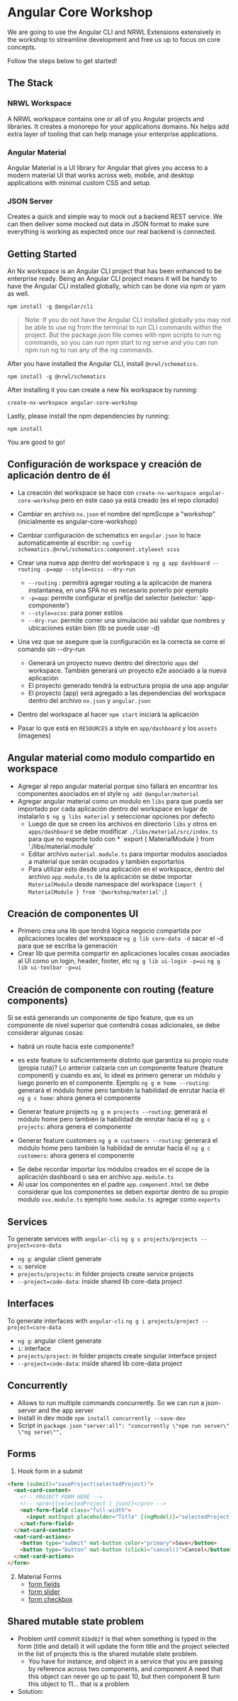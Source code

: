 # Angular Core Workshop

We are going to use the Angular CLI and NRWL Extensions extensively in the workshop to streamline development and free us up to focus on core concepts.

Follow the steps below to get started!

## The Stack

### NRWL Workspace
A NRWL workspace contains one or all of you Angular projects and libraries. It creates a monorepo for your applications domains. Nx helps add extra layer of tooling that can help manage your enterprise applications.

### Angular Material
Angular Material is a UI library for Angular that gives you access to a modern material UI that works across web, mobile, and desktop applications with minimal custom CSS and setup.

### JSON Server
Creates a quick and simple way to mock out a backend REST service. We can then deliver some mocked out data in JSON format to make sure everything is working as expected once our real backend is connected.

## Getting Started

An Nx workspace is an Angular CLI project that has been enhanced to be enterprise ready. Being an Angular CLI project means it will be handy to have the Angular CLI installed globally, which can be done via npm or yarn as well.

```
npm install -g @angular/cli
```

> Note: If you do not have the Angular CLI installed globally you may not be able to use ng from the terminal to run CLI commands within the project. But the package.json file comes with npm scripts to run ng commands, so you can run npm start to ng serve and you can run npm run ng <command> to run any of the ng commands.

After you have installed the Angular CLI, install `@nrwl/schematics`.

```
npm install -g @nrwl/schematics
```

After installing it you can create a new Nx workspace by running:

```
create-nx-workspace angular-core-workshop
```

Lastly, please install the npm dependencies by running:
```
npm install
```
You are good to go!

## Configuración de workspace y creación de aplicación dentro de él

- La creación del workspace se hace con `create-nx-workspace angular-core-workshop` pero en este caso ya está creado (es el repo clonado)
- Cambiar en archivo `nx.json` el nombre del npmScope a "workshop" (inicialmente es angular-core-workshop) 
- Cambiar configuración de schematics en `angular.json` lo hace automaticamente al escribir:
	`ng config schematics.@nrwl/schematics:component.styleext scss`

- Crear una nueva app dentro del workspace
  `$ ng g app dashboard --routing -p=app --style=scss --dry-run`
  * `--routing` : permitirá agregar routing a la aplicación de manera instantanea, en una SPA no es necesario ponerlo por ejemplo
  * `-p=app`: permite configurar el prefijo del selector (selector: 'app-componente')
  * `--style=scss`: para poner estilos
  * `--dry-run`: permite correr una simulación asi validar que nombres y ubicaciones están bien (tb se puede usar -d)
- Una vez que se asegure que la configuración es la correcta se corre el comando sin --dry-run
  * Generará un proyecto nuevo dentro del directorio `apps` del workspace. También generará un proyecto e2e asociado a la nueva aplicación
  * El proyecto generado tendrá la estructura propia de una app angular
  * El proyecto (app) será agregado a las dependencias del workspace dentro del archivo `nx.json` y `angular.json`
- Dentro del workspace al hacer `npm start` iniciará la aplicación
- Pasar lo que está en `RESOURCES` a style en `app/dashboard` y los `assets` (imagenes)

## Angular material como modulo compartido en workspace

- Agregar al repo angular material porque sino fallará en encontrar los componentes asociados en el style `ng add @angular/material`
- Agregar angular material como un modulo en `libs` para que pueda ser importado por cada aplicación dentro del workspace en lugar de instalarlo
  `$ ng g libs material` y seleccionar opciones por defecto
  * Luego de que se creen los archivos en directorio `libs` y otros en `apps/dashboard` se debe modificar `./libs/material/src/index.ts` para que no exporte todo con *
  `export { MaterialModule } from './libs/material.module'
  * Editar archivo `material.module.ts` para importar modulos asociados a material que serán ocupados y también exportarlos
  * Para utilizar esto desde una aplicación en el workspace, dentro del archivo `app.module.ts` de la aplicación se debe importar `MaterialModule` desde namespace del workspace (`import { MaterialModule } from '@workshop/material';`)

## Creación de componentes UI

* Primero crea una lib que tendrá lógica negocio compartida por aplicaciones locales del workspace
	`ng g lib core-data -d` sacar el -d para que se escriba la generación
* Crear lib que permita compartir en aplicaciones locales cosas asociadas al UI como un login, header, footer, etc
	`ng g lib ui-login -p=ui`
	`ng g lib ui-toolbar -p=ui`

## Creación de componente con routing (feature components)

Si se está generando un componente de tipo feature, que es un componente de nivel superior que contendrá cosas adicionales, se debe considerar algunas cosas:
- habrá un route hacia este componente?
- es este feature lo suficientemente distinto que garantiza su propio route (propia ruta)?
Lo anterior calzaría con un componente feature (feature component) y cuando es así, lo ideal es primero generar un módulo y luego ponerlo en el componente. Ejemplo
	`ng g m home --routing`: generará el módulo home pero también la habilidad de enrutar hacia él
	`ng g c home`: ahora genera el componente

- Generar feature projects
	`ng g m projects --routing`: generará el módulo home pero también la habilidad de enrutar hacia él
	`ng g c projects`: ahora genera el componente

- Generar feature customers
	`ng g m customers --routing`: generará el módulo home pero también la habilidad de enrutar hacia él
	`ng g c customers`: ahora genera el componente

* Se debe recordar importar los módulos creados en el scope de la aplicación dashboard o sea en archivo `app.module.ts`
* Al usar los componentes en el padre `app.component.html` se debe considerar que los componentes se deben exportar dentro de su propio modulo `xxx.module.ts` ejemplo `home.module.ts` agregar como `exports`

## Services

To generate services with `angular-cli`
  `ng g s projects/projects --project=core-data`
  - `ng g`: angular client generate
  - `s`: service
  - `projects/projects`: in folder projects create service projects
  - `--project=code-data`: inside shared lib core-data project

## Interfaces

To generate interfaces with `angular-cli`
  `ng g i projects/project --project=core-data`
  - `ng g`: angular client generate
  - `i`: interface
  - `projects/project`: in folder projects create singular interface project
  - `--project=code-data`: inside shared lib core-data project  

## Concurrently

- Allows to run multiple commands concurrently. So we can run a json-server and the app server
- Install in dev mode
  `npm install concurrently --save-dev`
- Script in `package.json`
  `"server:all": "concurrently \"npm run server\" \"ng serve\"",`

## Forms

1. Hook form in a submit
  ```html
  <form (submit)="saveProject(selectedProject)">
    <mat-card-content>
      <!-- PROJECT FORM HERE -->
      <!-- <pre>{{selectedProject | json}}</pre> -->
      <mat-form-field class="full-width">
        <input matInput placeholder="Title" [(ngModel)]="selectedProject.title" type="text" name="title">
      </mat-form-field>
    </mat-card-content>
    <mat-card-actions>
      <button type="submit" mat-button color="primary">Save</button>
      <button type="button" mat-button (click)="cancel()">Cancel</button>
    </mat-card-actions>
  </form>
  ```
2. Material Forms
   - [form fields](https://material.angular.io/components/form-field/overview)
   - [form slider](https://material.angular.io/components/slider/overview)
   - [form checkbox](https://material.angular.io/components/checkbox/overview)

## Shared mutable state problem

* Problem until commit `81bd82f` is that when something is typed in the form (title and detail) it will update the form title and the project selected in the list of projects this is the shared mutable state problem.
  * You have for instance, and object in a service that you are passing by reference across two components, and component A need that this object can never go up to past 10, but then component B turn this object to 11... that is a problem
* Solution:
